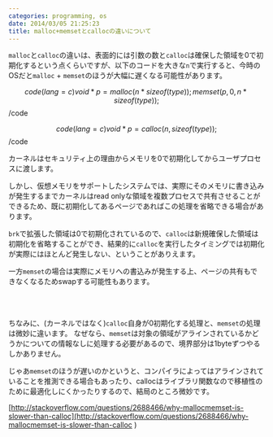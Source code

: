 ```yaml
---
categories: programming, os
date: 2014/03/05 21:25:23
title: malloc+memsetとcallocの違いについて
---
```


`malloc`と`calloc`の違いは、表面的には引数の数と`calloc`は確保した領域を0で初期化するという点くらいですが、以下のコードを大きな`n`で実行すると、今時のOSだと`malloc` + `memset`のほうが大幅に遅くなる可能性があります。

$$code(lang=c)
void *p = malloc(n * sizeof(type));
memset(p, 0, n * sizeof(type));
$$/code

$$code(lang=c)
void *p = calloc(n, sizeof(type));
$$/code


カーネルはセキュリティ上の理由からメモリを0で初期化してからユーザプロセスに渡します。

しかし、仮想メモリをサポートしたシステムでは、実際にそのメモリに書き込みが発生するまでカーネルはread onlyな領域を複数プロセスで共有させることができるため、既に初期化してあるページであればこの処理を省略できる場合があります。

`brk`で拡張した領域は0で初期化されているので、`calloc`は新規確保した領域は初期化を省略することができ、結果的に`calloc`を実行したタイミングでは初期化が実際にはほとんど発生しない、ということがありえます。

一方`memset`の場合は実際にメモリへの書込みが発生する上、ページの共有もできなくなるためswapする可能性もあります。

<br>
<br>


ちなみに、(カーネルではなく)`calloc`自身が0初期化する処理と、`memset`の処理は微妙に違います。
なぜなら、`memset`は対象の領域がアラインされているかどうかについての情報なしに処理する必要があるので、境界部分は1byteずつやるしかありません。

じゃあ`memset`のほうが遅いのかというと、コンパイラによってはアラインされていることを推測できる場合もあったり、callocはライブラリ関数なので移植性のために最適化しにくかったりするので、結局のところ微妙です。

[http://stackoverflow.com/questions/2688466/why-mallocmemset-is-slower-than-calloc](http://stackoverflow.com/questions/2688466/why-mallocmemset-is-slower-than-calloc ) 


